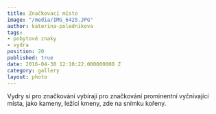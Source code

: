```yaml
---
title: Značkovací místo
image: "/media/IMG_6425.JPG"
author: katerina-polednikova
tags:
- pobytové znaky
- vydra
position: 20
published: true
date: 2016-04-30 12:10:22.000000000 Z
category: gallery
layout: photo
---
```

Vydry si pro značkování vybírají pro značkování prominentní vyčnívající
místa, jako kameny, ležící kmeny, zde na snímku kořeny.
